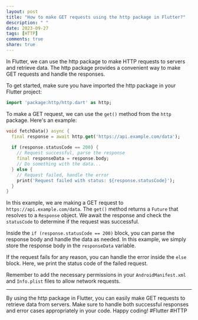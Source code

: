 ```yaml
---
layout: post
title: "How to make GET requests using the http package in Flutter?"
description: " "
date: 2023-09-27
tags: [HTTP]
comments: true
share: true
---
```


In Flutter, we can use the http package to make HTTP requests to servers and retrieve data. The http package provides a convenient way to make GET requests and handle the responses.

To get started, make sure you have imported the http package in your Flutter project:

```dart
import 'package:http/http.dart' as http;
```

To make a GET request, we can use the `get()` method from the `http` package. Here's an example:

```dart
void fetchData() async {
  final response = await http.get('https://api.example.com/data');
  
  if (response.statusCode == 200) {
    // Request successful, parse the response
    final responseData = response.body;
    // Do something with the data...
  } else {
    // Request failed, handle the error
    print('Request failed with status: ${response.statusCode}');
  }
}
```

In this example, we are making a GET request to `https://api.example.com/data`. The `get()` method returns a `Future` that resolves to a `Response` object. We await the response and check the `statusCode` to determine if the request was successful.

Inside the `if (response.statusCode == 200)` block, you can parse the response body and handle the data as needed. In this example, we simply store the response body in the `responseData` variable.

If the request fails for any reason, you can handle the error inside the `else` block. Here, we print the status code of the failed request.

Remember to add the necessary permissions in your `AndroidManifest.xml` and `Info.plist` files to allow network requests.

---

By using the http package in Flutter, you can easily make GET requests to retrieve data from servers. Make sure to handle both successful responses and error cases appropriately in your code. Happy coding! #Flutter #HTTP